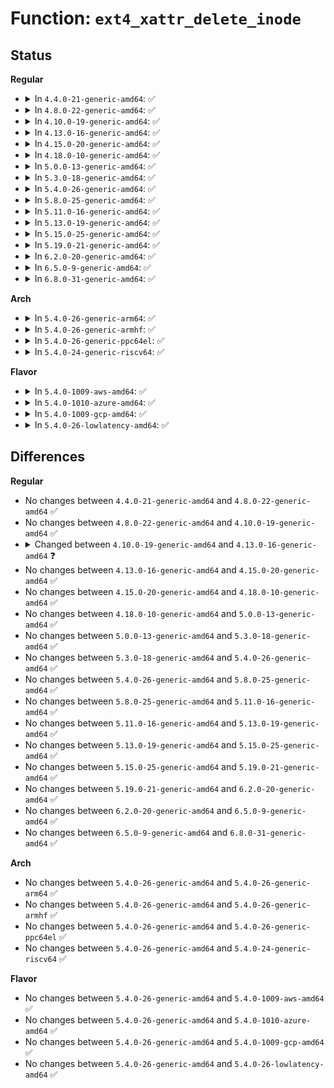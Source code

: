 # Function: <code>ext4_xattr_delete_inode</code>

## Status
<b>Regular</b>
<ul>
<li>
<details>
<summary>In <code>4.4.0-21-generic-amd64</code>: ✅</summary>

```c
void ext4_xattr_delete_inode(handle_t * handle, struct inode * inode)
```

```json
{
  "name": "ext4_xattr_delete_inode",
  "collision_type": "Unique Global",
  "inline_type": "No",
  "funcs": [
    {
      "addr": 18446744071581856368,
      "name": "ext4_xattr_delete_inode",
      "external": true,
      "loc": "fs/ext4/xattr.c:1486",
      "file": "fs/ext4/xattr.c",
      "inline": "seen, unknown",
      "caller_inline": [],
      "caller_func": [
        "fs/ext4/ialloc.c:ext4_free_inode"
      ]
    }
  ],
  "symbols": [
    {
      "addr": 18446744071581856368,
      "name": "ext4_xattr_delete_inode",
      "section": ".text",
      "bind": "STB_GLOBAL",
      "size": 191
    }
  ]
}
```
</details>
</li>
<li>
<details>
<summary>In <code>4.8.0-22-generic-amd64</code>: ✅</summary>

```c
void ext4_xattr_delete_inode(handle_t * handle, struct inode * inode)
```

```json
{
  "name": "ext4_xattr_delete_inode",
  "collision_type": "Unique Global",
  "inline_type": "No",
  "funcs": [
    {
      "addr": 18446744071582052304,
      "name": "ext4_xattr_delete_inode",
      "external": true,
      "loc": "fs/ext4/xattr.c:1588",
      "file": "fs/ext4/xattr.c",
      "inline": "seen, unknown",
      "caller_inline": [],
      "caller_func": [
        "fs/ext4/ialloc.c:ext4_free_inode"
      ]
    }
  ],
  "symbols": [
    {
      "addr": 18446744071582052304,
      "name": "ext4_xattr_delete_inode",
      "section": ".text",
      "bind": "STB_GLOBAL",
      "size": 203
    }
  ]
}
```
</details>
</li>
<li>
<details>
<summary>In <code>4.10.0-19-generic-amd64</code>: ✅</summary>

```c
void ext4_xattr_delete_inode(handle_t * handle, struct inode * inode)
```

```json
{
  "name": "ext4_xattr_delete_inode",
  "collision_type": "Unique Global",
  "inline_type": "No",
  "funcs": [
    {
      "addr": 18446744071582141936,
      "name": "ext4_xattr_delete_inode",
      "external": true,
      "loc": "fs/ext4/xattr.c:1602",
      "file": "fs/ext4/xattr.c",
      "inline": "seen, unknown",
      "caller_inline": [],
      "caller_func": [
        "fs/ext4/ialloc.c:ext4_free_inode"
      ]
    }
  ],
  "symbols": [
    {
      "addr": 18446744071582141936,
      "name": "ext4_xattr_delete_inode",
      "section": ".text",
      "bind": "STB_GLOBAL",
      "size": 203
    }
  ]
}
```
</details>
</li>
<li>
<details>
<summary>In <code>4.13.0-16-generic-amd64</code>: ✅</summary>

```c
int ext4_xattr_delete_inode(handle_t * handle, struct inode * inode, struct ext4_xattr_inode_array * * ea_inode_array, int extra_credits)
```

```json
{
  "name": "ext4_xattr_delete_inode",
  "collision_type": "Unique Global",
  "inline_type": "No",
  "funcs": [
    {
      "addr": 18446744071582247552,
      "name": "ext4_xattr_delete_inode",
      "external": true,
      "loc": "fs/ext4/xattr.c:2795",
      "file": "fs/ext4/xattr.c",
      "inline": "seen, unknown",
      "caller_inline": [],
      "caller_func": [
        "fs/ext4/inode.c:ext4_evict_inode"
      ]
    }
  ],
  "symbols": [
    {
      "addr": 18446744071582247552,
      "name": "ext4_xattr_delete_inode",
      "section": ".text",
      "bind": "STB_GLOBAL",
      "size": 901
    }
  ]
}
```
</details>
</li>
<li>
<details>
<summary>In <code>4.15.0-20-generic-amd64</code>: ✅</summary>

```c
int ext4_xattr_delete_inode(handle_t * handle, struct inode * inode, struct ext4_xattr_inode_array * * ea_inode_array, int extra_credits)
```

```json
{
  "name": "ext4_xattr_delete_inode",
  "collision_type": "Unique Global",
  "inline_type": "No",
  "funcs": [
    {
      "addr": 18446744071582396512,
      "name": "ext4_xattr_delete_inode",
      "external": true,
      "loc": "fs/ext4/xattr.c:2831",
      "file": "fs/ext4/xattr.c",
      "inline": "seen, unknown",
      "caller_inline": [],
      "caller_func": [
        "fs/ext4/inode.c:ext4_evict_inode"
      ]
    }
  ],
  "symbols": [
    {
      "addr": 18446744071582396512,
      "name": "ext4_xattr_delete_inode",
      "section": ".text",
      "bind": "STB_GLOBAL",
      "size": 945
    }
  ]
}
```
</details>
</li>
<li>
<details>
<summary>In <code>4.18.0-10-generic-amd64</code>: ✅</summary>

```c
int ext4_xattr_delete_inode(handle_t * handle, struct inode * inode, struct ext4_xattr_inode_array * * ea_inode_array, int extra_credits)
```

```json
{
  "name": "ext4_xattr_delete_inode",
  "collision_type": "Unique Global",
  "inline_type": "No",
  "funcs": [
    {
      "addr": 18446744071582586880,
      "name": "ext4_xattr_delete_inode",
      "external": true,
      "loc": "fs/ext4/xattr.c:2848",
      "file": "fs/ext4/xattr.c",
      "inline": "seen, unknown",
      "caller_inline": [],
      "caller_func": [
        "fs/ext4/inode.c:ext4_evict_inode"
      ]
    }
  ],
  "symbols": [
    {
      "addr": 18446744071582586880,
      "name": "ext4_xattr_delete_inode",
      "section": ".text",
      "bind": "STB_GLOBAL",
      "size": 939
    }
  ]
}
```
</details>
</li>
<li>
<details>
<summary>In <code>5.0.0-13-generic-amd64</code>: ✅</summary>

```c
int ext4_xattr_delete_inode(handle_t * handle, struct inode * inode, struct ext4_xattr_inode_array * * ea_inode_array, int extra_credits)
```

```json
{
  "name": "ext4_xattr_delete_inode",
  "collision_type": "Unique Global",
  "inline_type": "No",
  "funcs": [
    {
      "addr": 18446744071582688320,
      "name": "ext4_xattr_delete_inode",
      "external": true,
      "loc": "fs/ext4/xattr.c:2853",
      "file": "fs/ext4/xattr.c",
      "inline": "seen, unknown",
      "caller_inline": [],
      "caller_func": [
        "fs/ext4/inode.c:ext4_evict_inode"
      ]
    }
  ],
  "symbols": [
    {
      "addr": 18446744071582688320,
      "name": "ext4_xattr_delete_inode",
      "section": ".text",
      "bind": "STB_GLOBAL",
      "size": 941
    }
  ]
}
```
</details>
</li>
<li>
<details>
<summary>In <code>5.3.0-18-generic-amd64</code>: ✅</summary>

```c
int ext4_xattr_delete_inode(handle_t * handle, struct inode * inode, struct ext4_xattr_inode_array * * ea_inode_array, int extra_credits)
```

```json
{
  "name": "ext4_xattr_delete_inode",
  "collision_type": "Unique Global",
  "inline_type": "No",
  "funcs": [
    {
      "addr": 18446744071582860832,
      "name": "ext4_xattr_delete_inode",
      "external": true,
      "loc": "fs/ext4/xattr.c:2854",
      "file": "fs/ext4/xattr.c",
      "inline": "seen, unknown",
      "caller_inline": [],
      "caller_func": [
        "fs/ext4/inode.c:ext4_evict_inode"
      ]
    }
  ],
  "symbols": [
    {
      "addr": 18446744071582860832,
      "name": "ext4_xattr_delete_inode",
      "section": ".text",
      "bind": "STB_GLOBAL",
      "size": 956
    }
  ]
}
```
</details>
</li>
<li>
<details>
<summary>In <code>5.4.0-26-generic-amd64</code>: ✅</summary>

```c
int ext4_xattr_delete_inode(handle_t * handle, struct inode * inode, struct ext4_xattr_inode_array * * ea_inode_array, int extra_credits)
```

```json
{
  "name": "ext4_xattr_delete_inode",
  "collision_type": "Unique Global",
  "inline_type": "No",
  "funcs": [
    {
      "addr": 18446744071582964992,
      "name": "ext4_xattr_delete_inode",
      "external": true,
      "loc": "fs/ext4/xattr.c:2854",
      "file": "fs/ext4/xattr.c",
      "inline": "seen, unknown",
      "caller_inline": [],
      "caller_func": [
        "fs/ext4/inode.c:ext4_evict_inode"
      ]
    }
  ],
  "symbols": [
    {
      "addr": 18446744071582964992,
      "name": "ext4_xattr_delete_inode",
      "section": ".text",
      "bind": "STB_GLOBAL",
      "size": 956
    }
  ]
}
```
</details>
</li>
<li>
<details>
<summary>In <code>5.8.0-25-generic-amd64</code>: ✅</summary>

```c
int ext4_xattr_delete_inode(handle_t * handle, struct inode * inode, struct ext4_xattr_inode_array * * ea_inode_array, int extra_credits)
```

```json
{
  "name": "ext4_xattr_delete_inode",
  "collision_type": "Unique Global",
  "inline_type": "No",
  "funcs": [
    {
      "addr": 18446744071583280144,
      "name": "ext4_xattr_delete_inode",
      "external": true,
      "loc": "fs/ext4/xattr.c:2841",
      "file": "fs/ext4/xattr.c",
      "inline": "seen, unknown",
      "caller_inline": [],
      "caller_func": [
        "fs/ext4/inode.c:ext4_evict_inode"
      ]
    }
  ],
  "symbols": [
    {
      "addr": 18446744071583280144,
      "name": "ext4_xattr_delete_inode",
      "section": ".text",
      "bind": "STB_GLOBAL",
      "size": 1055
    }
  ]
}
```
</details>
</li>
<li>
<details>
<summary>In <code>5.11.0-16-generic-amd64</code>: ✅</summary>

```c
int ext4_xattr_delete_inode(handle_t * handle, struct inode * inode, struct ext4_xattr_inode_array * * ea_inode_array, int extra_credits)
```

```json
{
  "name": "ext4_xattr_delete_inode",
  "collision_type": "Unique Global",
  "inline_type": "No",
  "funcs": [
    {
      "addr": 18446744071583381376,
      "name": "ext4_xattr_delete_inode",
      "external": true,
      "loc": "fs/ext4/xattr.c:2848",
      "file": "fs/ext4/xattr.c",
      "inline": "seen, unknown",
      "caller_inline": [],
      "caller_func": [
        "fs/ext4/inode.c:ext4_evict_inode"
      ]
    }
  ],
  "symbols": [
    {
      "addr": 18446744071583381376,
      "name": "ext4_xattr_delete_inode",
      "section": ".text",
      "bind": "STB_GLOBAL",
      "size": 1067
    }
  ]
}
```
</details>
</li>
<li>
<details>
<summary>In <code>5.13.0-19-generic-amd64</code>: ✅</summary>

```c
int ext4_xattr_delete_inode(handle_t * handle, struct inode * inode, struct ext4_xattr_inode_array * * ea_inode_array, int extra_credits)
```

```json
{
  "name": "ext4_xattr_delete_inode",
  "collision_type": "Unique Global",
  "inline_type": "No",
  "funcs": [
    {
      "addr": 18446744071583404192,
      "name": "ext4_xattr_delete_inode",
      "external": true,
      "loc": "fs/ext4/xattr.c:2848",
      "file": "fs/ext4/xattr.c",
      "inline": "seen, unknown",
      "caller_inline": [],
      "caller_func": [
        "fs/ext4/inode.c:ext4_evict_inode"
      ]
    }
  ],
  "symbols": [
    {
      "addr": 18446744071583404192,
      "name": "ext4_xattr_delete_inode",
      "section": ".text",
      "bind": "STB_GLOBAL",
      "size": 1074
    }
  ]
}
```
</details>
</li>
<li>
<details>
<summary>In <code>5.15.0-25-generic-amd64</code>: ✅</summary>

```c
int ext4_xattr_delete_inode(handle_t * handle, struct inode * inode, struct ext4_xattr_inode_array * * ea_inode_array, int extra_credits)
```

```json
{
  "name": "ext4_xattr_delete_inode",
  "collision_type": "Unique Global",
  "inline_type": "No",
  "funcs": [
    {
      "addr": 18446744071583748528,
      "name": "ext4_xattr_delete_inode",
      "external": true,
      "loc": "fs/ext4/xattr.c:2831",
      "file": "fs/ext4/xattr.c",
      "inline": "seen, unknown",
      "caller_inline": [],
      "caller_func": [
        "fs/ext4/inode.c:ext4_evict_inode"
      ]
    }
  ],
  "symbols": [
    {
      "addr": 18446744071583748528,
      "name": "ext4_xattr_delete_inode",
      "section": ".text",
      "bind": "STB_GLOBAL",
      "size": 1087
    }
  ]
}
```
</details>
</li>
<li>
<details>
<summary>In <code>5.19.0-21-generic-amd64</code>: ✅</summary>

```c
int ext4_xattr_delete_inode(handle_t * handle, struct inode * inode, struct ext4_xattr_inode_array * * ea_inode_array, int extra_credits)
```

```json
{
  "name": "ext4_xattr_delete_inode",
  "collision_type": "Unique Global",
  "inline_type": "No",
  "funcs": [
    {
      "addr": 18446744071584305728,
      "name": "ext4_xattr_delete_inode",
      "external": true,
      "loc": "fs/ext4/xattr.c:2846",
      "file": "fs/ext4/xattr.c",
      "inline": "seen, unknown",
      "caller_inline": [],
      "caller_func": [
        "fs/ext4/inode.c:ext4_evict_inode"
      ]
    }
  ],
  "symbols": [
    {
      "addr": 18446744071584305728,
      "name": "ext4_xattr_delete_inode",
      "section": ".text",
      "bind": "STB_GLOBAL",
      "size": 1055
    }
  ]
}
```
</details>
</li>
<li>
<details>
<summary>In <code>6.2.0-20-generic-amd64</code>: ✅</summary>

```c
int ext4_xattr_delete_inode(handle_t * handle, struct inode * inode, struct ext4_xattr_inode_array * * ea_inode_array, int extra_credits)
```

```json
{
  "name": "ext4_xattr_delete_inode",
  "collision_type": "Unique Global",
  "inline_type": "No",
  "funcs": [
    {
      "addr": 18446744071584953984,
      "name": "ext4_xattr_delete_inode",
      "external": true,
      "loc": "fs/ext4/xattr.c:2872",
      "file": "fs/ext4/xattr.c",
      "inline": "seen, unknown",
      "caller_inline": [],
      "caller_func": [
        "fs/ext4/inode.c:ext4_evict_inode"
      ]
    }
  ],
  "symbols": [
    {
      "addr": 18446744071584953984,
      "name": "ext4_xattr_delete_inode",
      "section": ".text",
      "bind": "STB_GLOBAL",
      "size": 905
    }
  ]
}
```
</details>
</li>
<li>
<details>
<summary>In <code>6.5.0-9-generic-amd64</code>: ✅</summary>

```c
int ext4_xattr_delete_inode(handle_t * handle, struct inode * inode, struct ext4_xattr_inode_array * * ea_inode_array, int extra_credits)
```

```json
{
  "name": "ext4_xattr_delete_inode",
  "collision_type": "Unique Global",
  "inline_type": "No",
  "funcs": [
    {
      "addr": 18446744071585182256,
      "name": "ext4_xattr_delete_inode",
      "external": true,
      "loc": "fs/ext4/xattr.c:2919",
      "file": "fs/ext4/xattr.c",
      "inline": "seen, unknown",
      "caller_inline": [],
      "caller_func": [
        "fs/ext4/inode.c:ext4_evict_inode"
      ]
    }
  ],
  "symbols": [
    {
      "addr": 18446744071585182256,
      "name": "ext4_xattr_delete_inode",
      "section": ".text",
      "bind": "STB_GLOBAL",
      "size": 968
    }
  ]
}
```
</details>
</li>
<li>
<details>
<summary>In <code>6.8.0-31-generic-amd64</code>: ✅</summary>

```c
int ext4_xattr_delete_inode(handle_t * handle, struct inode * inode, struct ext4_xattr_inode_array * * ea_inode_array, int extra_credits)
```

```json
{
  "name": "ext4_xattr_delete_inode",
  "collision_type": "Unique Global",
  "inline_type": "No",
  "funcs": [
    {
      "addr": 18446744071585415152,
      "name": "ext4_xattr_delete_inode",
      "external": true,
      "loc": "fs/ext4/xattr.c:2919",
      "file": "fs/ext4/xattr.c",
      "inline": "seen, unknown",
      "caller_inline": [],
      "caller_func": [
        "fs/ext4/inode.c:ext4_evict_inode"
      ]
    }
  ],
  "symbols": [
    {
      "addr": 18446744071585415152,
      "name": "ext4_xattr_delete_inode",
      "section": ".text",
      "bind": "STB_GLOBAL",
      "size": 968
    }
  ]
}
```
</details>
</li>
</ul>
<b>Arch</b>
<ul>
<li>
<details>
<summary>In <code>5.4.0-26-generic-arm64</code>: ✅</summary>

```c
int ext4_xattr_delete_inode(handle_t * handle, struct inode * inode, struct ext4_xattr_inode_array * * ea_inode_array, int extra_credits)
```

```json
{
  "name": "ext4_xattr_delete_inode",
  "collision_type": "Unique Global",
  "inline_type": "No",
  "funcs": [
    {
      "addr": 18446603336494640360,
      "name": "ext4_xattr_delete_inode",
      "external": true,
      "loc": "fs/ext4/xattr.c:2854",
      "file": "fs/ext4/xattr.c",
      "inline": "seen, unknown",
      "caller_inline": [],
      "caller_func": [
        "fs/ext4/inode.c:ext4_evict_inode"
      ]
    }
  ],
  "symbols": [
    {
      "addr": 18446603336494640360,
      "name": "ext4_xattr_delete_inode",
      "section": ".text",
      "bind": "STB_GLOBAL",
      "size": 1008
    }
  ]
}
```
</details>
</li>
<li>
<details>
<summary>In <code>5.4.0-26-generic-armhf</code>: ✅</summary>

```c
int ext4_xattr_delete_inode(handle_t * handle, struct inode * inode, struct ext4_xattr_inode_array * * ea_inode_array, int extra_credits)
```

```json
{
  "name": "ext4_xattr_delete_inode",
  "collision_type": "Unique Global",
  "inline_type": "No",
  "funcs": [
    {
      "addr": 3228085416,
      "name": "ext4_xattr_delete_inode",
      "external": true,
      "loc": "fs/ext4/xattr.c:2854",
      "file": "fs/ext4/xattr.c",
      "inline": "seen, unknown",
      "caller_inline": [],
      "caller_func": [
        "fs/ext4/inode.c:ext4_evict_inode"
      ]
    }
  ],
  "symbols": [
    {
      "addr": 3228085416,
      "name": "ext4_xattr_delete_inode",
      "section": ".text",
      "bind": "STB_GLOBAL",
      "size": 1040
    }
  ]
}
```
</details>
</li>
<li>
<details>
<summary>In <code>5.4.0-26-generic-ppc64el</code>: ✅</summary>

```c
int ext4_xattr_delete_inode(handle_t * handle, struct inode * inode, struct ext4_xattr_inode_array * * ea_inode_array, int extra_credits)
```

```json
{
  "name": "ext4_xattr_delete_inode",
  "collision_type": "Unique Global",
  "inline_type": "No",
  "funcs": [
    {
      "addr": 13835058055288451472,
      "name": "ext4_xattr_delete_inode",
      "external": true,
      "loc": "fs/ext4/xattr.c:2854",
      "file": "fs/ext4/xattr.c",
      "inline": "seen, unknown",
      "caller_inline": [],
      "caller_func": [
        "fs/ext4/inode.c:ext4_evict_inode"
      ]
    }
  ],
  "symbols": [
    {
      "addr": 13835058055288451472,
      "name": "ext4_xattr_delete_inode",
      "section": ".text",
      "bind": "STB_GLOBAL",
      "size": 1212
    }
  ]
}
```
</details>
</li>
<li>
<details>
<summary>In <code>5.4.0-24-generic-riscv64</code>: ✅</summary>

```c
int ext4_xattr_delete_inode(handle_t * handle, struct inode * inode, struct ext4_xattr_inode_array * * ea_inode_array, int extra_credits)
```

```json
{
  "name": "ext4_xattr_delete_inode",
  "collision_type": "Unique Global",
  "inline_type": "No",
  "funcs": [
    {
      "addr": 18446743936274010120,
      "name": "ext4_xattr_delete_inode",
      "external": true,
      "loc": "fs/ext4/xattr.c:2854",
      "file": "fs/ext4/xattr.c",
      "inline": "seen, unknown",
      "caller_inline": [],
      "caller_func": [
        "fs/ext4/inode.c:ext4_evict_inode"
      ]
    }
  ],
  "symbols": [
    {
      "addr": 18446743936274010120,
      "name": "ext4_xattr_delete_inode",
      "section": ".text",
      "bind": "STB_GLOBAL",
      "size": 810
    }
  ]
}
```
</details>
</li>
</ul>
<b>Flavor</b>
<ul>
<li>
<details>
<summary>In <code>5.4.0-1009-aws-amd64</code>: ✅</summary>

```c
int ext4_xattr_delete_inode(handle_t * handle, struct inode * inode, struct ext4_xattr_inode_array * * ea_inode_array, int extra_credits)
```

```json
{
  "name": "ext4_xattr_delete_inode",
  "collision_type": "Unique Global",
  "inline_type": "No",
  "funcs": [
    {
      "addr": 18446744071582933728,
      "name": "ext4_xattr_delete_inode",
      "external": true,
      "loc": "fs/ext4/xattr.c:2854",
      "file": "fs/ext4/xattr.c",
      "inline": "seen, unknown",
      "caller_inline": [],
      "caller_func": [
        "fs/ext4/inode.c:ext4_evict_inode"
      ]
    }
  ],
  "symbols": [
    {
      "addr": 18446744071582933728,
      "name": "ext4_xattr_delete_inode",
      "section": ".text",
      "bind": "STB_GLOBAL",
      "size": 956
    }
  ]
}
```
</details>
</li>
<li>
<details>
<summary>In <code>5.4.0-1010-azure-amd64</code>: ✅</summary>

```c
int ext4_xattr_delete_inode(handle_t * handle, struct inode * inode, struct ext4_xattr_inode_array * * ea_inode_array, int extra_credits)
```

```json
{
  "name": "ext4_xattr_delete_inode",
  "collision_type": "Unique Global",
  "inline_type": "No",
  "funcs": [
    {
      "addr": 18446744071582870880,
      "name": "ext4_xattr_delete_inode",
      "external": true,
      "loc": "fs/ext4/xattr.c:2854",
      "file": "fs/ext4/xattr.c",
      "inline": "seen, unknown",
      "caller_inline": [],
      "caller_func": [
        "fs/ext4/inode.c:ext4_evict_inode"
      ]
    }
  ],
  "symbols": [
    {
      "addr": 18446744071582870880,
      "name": "ext4_xattr_delete_inode",
      "section": ".text",
      "bind": "STB_GLOBAL",
      "size": 956
    }
  ]
}
```
</details>
</li>
<li>
<details>
<summary>In <code>5.4.0-1009-gcp-amd64</code>: ✅</summary>

```c
int ext4_xattr_delete_inode(handle_t * handle, struct inode * inode, struct ext4_xattr_inode_array * * ea_inode_array, int extra_credits)
```

```json
{
  "name": "ext4_xattr_delete_inode",
  "collision_type": "Unique Global",
  "inline_type": "No",
  "funcs": [
    {
      "addr": 18446744071582922336,
      "name": "ext4_xattr_delete_inode",
      "external": true,
      "loc": "fs/ext4/xattr.c:2854",
      "file": "fs/ext4/xattr.c",
      "inline": "seen, unknown",
      "caller_inline": [],
      "caller_func": [
        "fs/ext4/inode.c:ext4_evict_inode"
      ]
    }
  ],
  "symbols": [
    {
      "addr": 18446744071582922336,
      "name": "ext4_xattr_delete_inode",
      "section": ".text",
      "bind": "STB_GLOBAL",
      "size": 956
    }
  ]
}
```
</details>
</li>
<li>
<details>
<summary>In <code>5.4.0-26-lowlatency-amd64</code>: ✅</summary>

```c
int ext4_xattr_delete_inode(handle_t * handle, struct inode * inode, struct ext4_xattr_inode_array * * ea_inode_array, int extra_credits)
```

```json
{
  "name": "ext4_xattr_delete_inode",
  "collision_type": "Unique Global",
  "inline_type": "No",
  "funcs": [
    {
      "addr": 18446744071583009392,
      "name": "ext4_xattr_delete_inode",
      "external": true,
      "loc": "fs/ext4/xattr.c:2854",
      "file": "fs/ext4/xattr.c",
      "inline": "seen, unknown",
      "caller_inline": [],
      "caller_func": [
        "fs/ext4/inode.c:ext4_evict_inode"
      ]
    }
  ],
  "symbols": [
    {
      "addr": 18446744071583009392,
      "name": "ext4_xattr_delete_inode",
      "section": ".text",
      "bind": "STB_GLOBAL",
      "size": 956
    }
  ]
}
```
</details>
</li>
</ul>

## Differences
<b>Regular</b>
<ul>
<li>
No changes between <code>4.4.0-21-generic-amd64</code> and <code>4.8.0-22-generic-amd64</code> ✅
</li>
<li>
No changes between <code>4.8.0-22-generic-amd64</code> and <code>4.10.0-19-generic-amd64</code> ✅
</li>
<li>
<details>
<summary>Changed between <code>4.10.0-19-generic-amd64</code> and <code>4.13.0-16-generic-amd64</code> ❓</summary>
<ul>
<li>
<b>Param added. </b>
<code>struct ext4_xattr_inode_array * * ea_inode_array</code>
</li>
<li>
<b>Param added. </b>
<code>int extra_credits</code>
</li>
<li>
<b>Return type changed. </b>
<code>void</code> ➡️ <code>int</code>
</li>
</ul>
</details>
</li>
<li>
No changes between <code>4.13.0-16-generic-amd64</code> and <code>4.15.0-20-generic-amd64</code> ✅
</li>
<li>
No changes between <code>4.15.0-20-generic-amd64</code> and <code>4.18.0-10-generic-amd64</code> ✅
</li>
<li>
No changes between <code>4.18.0-10-generic-amd64</code> and <code>5.0.0-13-generic-amd64</code> ✅
</li>
<li>
No changes between <code>5.0.0-13-generic-amd64</code> and <code>5.3.0-18-generic-amd64</code> ✅
</li>
<li>
No changes between <code>5.3.0-18-generic-amd64</code> and <code>5.4.0-26-generic-amd64</code> ✅
</li>
<li>
No changes between <code>5.4.0-26-generic-amd64</code> and <code>5.8.0-25-generic-amd64</code> ✅
</li>
<li>
No changes between <code>5.8.0-25-generic-amd64</code> and <code>5.11.0-16-generic-amd64</code> ✅
</li>
<li>
No changes between <code>5.11.0-16-generic-amd64</code> and <code>5.13.0-19-generic-amd64</code> ✅
</li>
<li>
No changes between <code>5.13.0-19-generic-amd64</code> and <code>5.15.0-25-generic-amd64</code> ✅
</li>
<li>
No changes between <code>5.15.0-25-generic-amd64</code> and <code>5.19.0-21-generic-amd64</code> ✅
</li>
<li>
No changes between <code>5.19.0-21-generic-amd64</code> and <code>6.2.0-20-generic-amd64</code> ✅
</li>
<li>
No changes between <code>6.2.0-20-generic-amd64</code> and <code>6.5.0-9-generic-amd64</code> ✅
</li>
<li>
No changes between <code>6.5.0-9-generic-amd64</code> and <code>6.8.0-31-generic-amd64</code> ✅
</li>
</ul>
<b>Arch</b>
<ul>
<li>
No changes between <code>5.4.0-26-generic-amd64</code> and <code>5.4.0-26-generic-arm64</code> ✅
</li>
<li>
No changes between <code>5.4.0-26-generic-amd64</code> and <code>5.4.0-26-generic-armhf</code> ✅
</li>
<li>
No changes between <code>5.4.0-26-generic-amd64</code> and <code>5.4.0-26-generic-ppc64el</code> ✅
</li>
<li>
No changes between <code>5.4.0-26-generic-amd64</code> and <code>5.4.0-24-generic-riscv64</code> ✅
</li>
</ul>
<b>Flavor</b>
<ul>
<li>
No changes between <code>5.4.0-26-generic-amd64</code> and <code>5.4.0-1009-aws-amd64</code> ✅
</li>
<li>
No changes between <code>5.4.0-26-generic-amd64</code> and <code>5.4.0-1010-azure-amd64</code> ✅
</li>
<li>
No changes between <code>5.4.0-26-generic-amd64</code> and <code>5.4.0-1009-gcp-amd64</code> ✅
</li>
<li>
No changes between <code>5.4.0-26-generic-amd64</code> and <code>5.4.0-26-lowlatency-amd64</code> ✅
</li>
</ul>
